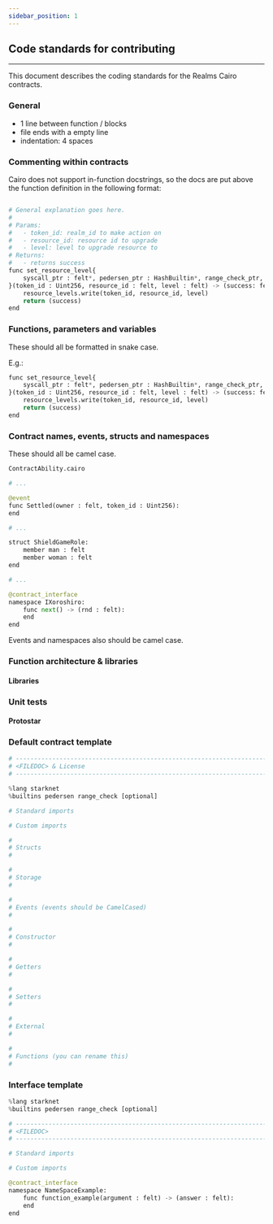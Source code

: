 ```yaml
---
sidebar_position: 1
---
```


## Code standards for contributing

---

This document describes the coding standards for the Realms Cairo contracts.

### General

- 1 line between function / blocks
- file ends with a empty line
- indentation: 4 spaces

### Commenting within contracts

Cairo does not support in-function docstrings, so the docs are put above the function definition in the following format:

```python

# General explanation goes here.
#
# Params:
#   - token_id: realm_id to make action on
#   - resource_id: resource id to upgrade
#   - level: level to upgrade resource to
# Returns:
#   - returns success
func set_resource_level{
    syscall_ptr : felt*, pedersen_ptr : HashBuiltin*, range_check_ptr, bitwise_ptr : BitwiseBuiltin*
}(token_id : Uint256, resource_id : felt, level : felt) -> (success: felt):
    resource_levels.write(token_id, resource_id, level)
    return (success)
end
```

### Functions, parameters and variables

These should all be formatted in snake case.

E.g.:
```python
func set_resource_level{
    syscall_ptr : felt*, pedersen_ptr : HashBuiltin*, range_check_ptr, bitwise_ptr : BitwiseBuiltin*
}(token_id : Uint256, resource_id : felt, level : felt) -> (success: felt):
    resource_levels.write(token_id, resource_id, level)
    return (success)
end
```

### Contract names, events, structs and namespaces

These should all be camel case.

```python
ContractAbility.cairo

# ...

@event
func Settled(owner : felt, token_id : Uint256):
end

# ...

struct ShieldGameRole:
    member man : felt
    member woman : felt
end

# ...

@contract_interface
namespace IXoroshiro:
    func next() -> (rnd : felt):
    end
end
```

Events and namespaces also should be camel case.

### Function architecture & libraries

#### Libraries

### Unit tests

#### Protostar

### Default contract template

```python
# --------------------------------------------------------------------------------------------------------
# <FILEDOC> & License
# --------------------------------------------------------------------------------------------------------

%lang starknet
%builtins pedersen range_check [optional]

# Standard imports

# Custom imports

#
# Structs
#

#
# Storage
#

#
# Events (events should be CamelCased)
#

#
# Constructor
#

#
# Getters
#

#
# Setters
#

#
# External
#

#
# Functions (you can rename this)
#
```

### Interface template

```python
%lang starknet
%builtins pedersen range_check [optional]

# --------------------------------------------------------------------------------------------------------
# <FILEDOC>
# --------------------------------------------------------------------------------------------------------

# Standard imports

# Custom imports

@contract_interface
namespace NameSpaceExample:
    func function_example(argument : felt) -> (answer : felt):
    end
end
```